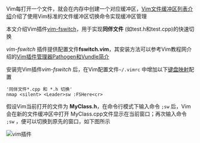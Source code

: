Vim每打开一个文件，就会在内存中创建一个对应缓冲区，[Vim文件缓冲区列表介绍](https://vimjc.com/vim-file-buffer.html)介绍了使用Vim标准的文件缓冲区切换命令实现缓冲区管理

本文介绍Vim插件[vim-fswitch](https://github.com/derekwyatt/vim-fswitch)，用于实现**同伴文件** (如test.h和test.cpp)的快速切换

*vim-fswitch* 插件提供配置文件**fswitch.vim**，其安装方法可以参考Vim教程网介绍的[Vim插件管理器Pathogen和Vundle简介](https://vimjc.com/vim-plugin-manager.html)

安装完Vim插件*vim-fswitch* 后，在Vim配置文件`~/.vimrc` 中增加以下[键盘映射](https://vimjc.com/vim-map.html)配置

```
'同伴文件*.cpp 和 *.h 切换'
nmap <silent> <Leader>sw :FSHere<cr>
```

假设Vim当前打开的文件为 **MyClass.h**，在命令行模式下输入命令 `;sw` 后，Vim会在新的文件缓冲区中打开 MyClass.cpp文件显示在当前窗口；再次输入命令 `;sw` ，便可以切换到原先的窗口，如下图所示

![vim插件](https://image.vimjc.com/images/691e0c29gy1fnqzctcq6ug20hg0f5gnf.gif)